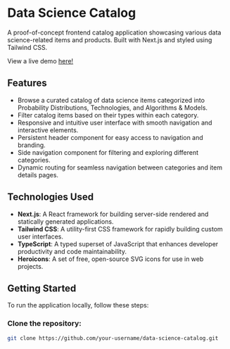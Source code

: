 # Data Science Catalog

A proof-of-concept frontend catalog application showcasing various data science-related items and products. Built with Next.js and styled using Tailwind CSS.

View a live demo [here!](https://ds-catalog-git-main-parker-hydes-projects.vercel.app/)

## Features

- Browse a curated catalog of data science items categorized into Probability Distributions, Technologies, and Algorithms & Models.
- Filter catalog items based on their types within each category.
- Responsive and intuitive user interface with smooth navigation and interactive elements.
- Persistent header component for easy access to navigation and branding.
- Side navigation component for filtering and exploring different categories.
- Dynamic routing for seamless navigation between categories and item details pages.

## Technologies Used

- **Next.js**: A React framework for building server-side rendered and statically generated applications.
- **Tailwind CSS**: A utility-first CSS framework for rapidly building custom user interfaces.
- **TypeScript**: A typed superset of JavaScript that enhances developer productivity and code maintainability.
- **Heroicons**: A set of free, open-source SVG icons for use in web projects.

## Getting Started

To run the application locally, follow these steps:

### Clone the repository:

```bash
git clone https://github.com/your-username/data-science-catalog.git
